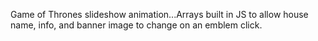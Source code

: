 Game of Thrones slideshow animation...Arrays built in JS to allow house name, info, and banner image to change on an emblem click.
